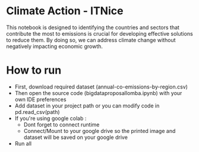 # Climate Action - ITNice
This notebook is designed to identifying the countries and sectors that contribute the most to emissions is crucial for developing effective solutions to reduce them. By doing so, we can address climate change without negatively impacting economic growth.

# How to run
- First, download required dataset (annual-co-emissions-by-region.csv) 
- Then open the source code (bigdataproposallomba.ipynb) with your own IDE preferences
- Add dataset in your project path or you can modify code in pd.read_csv(path)
- If you're using google colab : 
  - Dont forget to connect runtime
  - Connect/Mount to your google drive so the printed image and dataset will be saved on your google drive
- Run all
